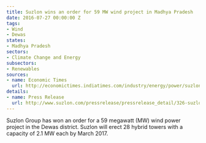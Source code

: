 ```yaml
---
title: Suzlon wins an order for 59 MW wind project in Madhya Pradesh
date: 2016-07-27 00:00:00 Z
tags:
- Wind
- Dewas
states:
- Madhya Pradesh
sectors:
- Climate Change and Energy
subsectors:
- Renewables
sources:
- name: Economic Times
  url: http://economictimes.indiatimes.com/industry/energy/power/suzlon-bags-58-8-mw-project-in-madhya-pradesh/articleshow/53314593.cms
details:
- name: Press Release
  url: http://www.suzlon.com/pressrelease/pressrelease_detail/326-suzlon-bags-5880-mw-repeat-turnkey-order-from-leading-independent-power-producer-ipp/2017
---
```


Suzlon Group has won an order for a 59 megawatt (MW) wind power project in the Dewas district. Suzlon will erect 28 hybrid towers with a capacity of 2.1 MW each by March 2017.
